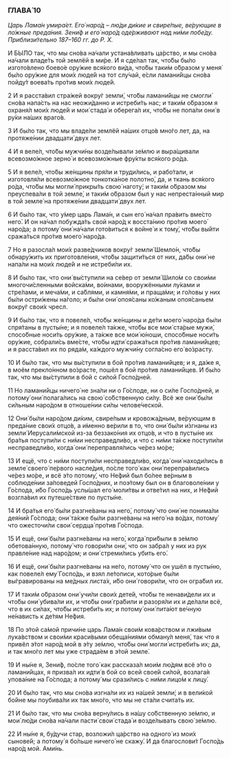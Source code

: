 ### ГЛАВА́ 10

_Царь Лама́н умира́ет. Его́ наро́д – лю́ди ди́кие и свире́пые, ве́рующие в ло́жные преда́ния. Зени́ф и его́ наро́д оде́рживают над ни́ми побе́ду. Приблизи́тельно 187–160 гг. до Р. Х._

И БЫ́ЛО так, что мы сно́ва на́чали устана́вливать ца́рство, и мы сно́ва на́чали владе́ть той землёй в ми́ре. И я сде́лал так, что́бы бы́ло изгото́влено боево́е ору́жие вся́кого ви́да, что́бы таки́м о́бразом у меня́ бы́ло ору́жие для мои́х люде́й на тот слу́чай, е́сли ламани́йцы сно́ва пойду́т воева́ть про́тив мои́х люде́й.

2 И я расста́вил стра́жей вокру́г земли́, что́бы ламани́йцы не смогли́ сно́ва напа́сть на нас неожи́данно и истреби́ть нас; и таки́м о́бразом я охраня́л мои́х люде́й и мои́ стада́ и оберега́л их, что́бы не попа́ли они́ в ру́ки на́ших враго́в.

3 И бы́ло так, что мы владе́ли землёй на́ших отцо́в мно́го лет, да, на протяже́нии двадцати́ двух лет.

4 И я веле́л, что́бы мужчи́ны возде́лывали зе́млю и выра́щивали всевозмо́жное зерно́ и всевозмо́жные фру́кты вся́кого ро́да.

5 И я веле́л, что́бы же́нщины пря́ли и труди́лись, и рабо́тали, и изготовля́ли всевозмо́жное тонкотка́ное полотно́, да, и ткань вся́кого ро́да, что́бы мы могли́ прикры́ть свою́ наготу́; и таки́м о́бразом мы преуспева́ли в той земле́, и таки́м о́бразом был у нас непреста́нный мир в той земле́ на протяже́нии двадцати́ двух лет.

6 И бы́ло так, что у́мер царь Лама́н, и сын его́ на́чал пра́вить вме́сто него́. И он на́чал побужда́ть свой наро́д к восста́нию про́тив моего́ наро́да; а потому́ они́ на́чали гото́виться к войне́ и к тому́, что́бы вы́йти сража́ться про́тив моего́ наро́да.

7 Но я разосла́л мои́х разве́дчиков вокру́г земли́ Шемло́н, что́бы обнару́жить их приготовле́ния, что́бы защити́ться от них, да́бы они́ не напа́ли на мои́х люде́й и не истреби́ли их.

8 И бы́ло так, что они́ вы́ступили на се́вер от земли́ Шило́м со свои́ми многочи́сленными войска́ми, во́инами, вооружёнными лу́ками и стре́лами, и меча́ми, и са́блями, и камня́ми, и праща́ми; и го́ловы у них бы́ли остри́жены на́голо; и бы́ли они́ опоя́саны ко́жаным опоя́саньем вокру́г свои́х чресл.

9 И бы́ло так, что я повеле́л, что́бы же́нщины и де́ти моего́ наро́да бы́ли спря́таны в пусты́не; и я повеле́л та́кже, что́бы все мои́ ста́рые мужи́, спосо́бные носи́ть ору́жие, а та́кже все мои́ ю́ноши, спосо́бные носи́ть ору́жие, собрали́сь вме́сте, что́бы идти́ сража́ться про́тив ламани́йцев; и я расста́вил их по ряда́м, ка́ждого мужчи́ну согла́сно его́ во́зрасту.

10 И бы́ло так, что мы вы́ступили в бой про́тив ламани́йцев; и я, да́же я, в моём прекло́нном во́зрасте, пошёл в бой про́тив ламани́йцев. И бы́ло так, что мы вы́ступили в бой с си́лой Госпо́дней.

11 Но ламани́йцы ничего́ не зна́ли ни о Го́споде, ни о си́ле Госпо́дней, и потому́ они́ полага́лись на свою́ со́бственную си́лу. Всё же они́ бы́ли си́льным наро́дом в отноше́нии си́лы челове́ческой.

12 Они́ бы́ли наро́дом ди́ким, свире́пым и кровожа́дным, ве́рующим в преда́ние свои́х отцо́в, а и́менно ве́рили в то, что они́ бы́ли и́згнаны из земли́ Иерусали́мской из-за беззако́ния их отцо́в, и что в пусты́не их бра́тья поступи́ли с ни́ми несправедли́во, и что с ни́ми та́кже поступи́ли несправедли́во, когда́ они́ переправля́лись че́рез мо́ре;

13 И ещё, что с ни́ми поступи́ли несправедли́во, когда́ они́ находи́лись в земле́ своего́ пе́рвого насле́дия, по́сле того́ как они́ перепра́вились че́рез мо́ре, и всё э́то потому́, что Не́фий был бо́лее ве́рным в соблюде́нии за́поведей Госпо́дних, и поэ́тому был он в благоволе́нии у Го́спода, и́бо Госпо́дь услы́шал его́ моли́твы и отве́тил на них, и Не́фий возгла́вил их путеше́ствие по пусты́не.

14 И бра́тья его́ бы́ли разгне́ваны на него́, потому́ что они́ не понима́ли дея́ний Го́спода; они́ та́кже бы́ли разгне́ваны на него́ на во́дах, потому́ что ожесточи́ли свои́ сердца́ про́тив Го́спода.

15 И ещё, они́ бы́ли разгне́ваны на него́, когда́ при́были в зе́млю обетова́нную, потому́ что говори́ли они́, что он забра́л у них из рук правле́ние над наро́дом; и они́ стреми́лись убить его́.

16 И ещё, они́ бы́ли разгне́ваны на не́го, потому́ что он ушёл в пусты́ню, как повеле́л ему́ Госпо́дь, и взял ле́тописи, кото́рые бы́ли вы́гравированы на ме́дных листа́х, и́бо они́ говори́ли, что он огра́бил их.

17 И таки́м о́бразом они́ учи́ли свои́х дете́й, что́бы те ненави́дели их и что́бы они́ убива́ли их, и что́бы они́ гра́били и разоря́ли их и де́лали всё, что в их си́лах, что́бы истреби́ть их; и потому́ они́ пита́ют ве́чную не́нависть к де́тям Не́фия.

18 По э́той са́мой причи́не царь Лама́н свои́м кова́рством и лжи́вым лука́вством и свои́ми краси́выми обеща́ниями обману́л меня́, так что я привёл э́тот наро́д мой в э́ту зе́млю, что́бы они́ могли́ истреби́ть их; да, и так мно́го лет мы уже страда́ем в э́той земле́.

19 И ны́не я, Зени́ф, по́сле того́ как рассказа́л мои́м лю́дям всё э́то о ламани́йцах, я призва́л их идти́ в бой со всей свое́й си́лой, возлага́я упова́ние на Го́спода; а потому́ мы срази́лись с ни́ми лицо́м к лицу́.

20 И бы́ло так, что мы сно́ва изгна́ли их из на́шей земли́; и в вели́кой бо́йне мы поубива́ли их так мно́го, что мы не ста́ли счита́ть их.

21 И бы́ло так, что мы сно́ва верну́лись в на́шу со́бственную зе́млю, и мои́ лю́ди сно́ва на́чали пасти́ свои́ стада́ и возде́лывать свою́ зе́млю.

22 И ны́не я, бу́дучи стар, возложи́л ца́рство на одного́ из мои́х сынове́й; а потому́ я бо́льше ничего́ не скажу́. И да благослови́т Госпо́дь наро́д мой. Ами́нь.
